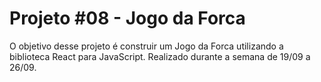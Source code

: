 # Projeto #08 - Jogo da Forca

O objetivo desse projeto é construir um Jogo da Forca utilizando a biblioteca React para JavaScript.
Realizado durante a semana de 19/09 a 26/09.